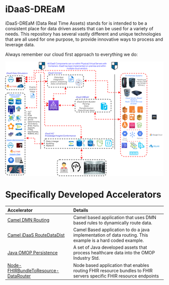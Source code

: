 # iDaaS-DREaM
iDaaS-DREaM (Data Real Time Assets) stands for is intended to be a consistent place for data driven assets that 
can be used for a variety of needs. This repository has several vastly different and unique technologies that are all used
for one purpose, to provide innovative ways to process and leverage data.

Always remember our cloud first approach to everything we do: <br/>

![iDaaS Data Flow - Detailed.png](https://github.com/Project-Herophilus/Project-Herophilus-Assets/blob/main/images/iDaaS-Platform/Implementations/Implementations-Gen-CloudAgnostic.png)
<br/>


# Specifically Developed Accelerators

| Accelerator                              | Details |
|:-----------------------------------------|:----------------------------| 
| [Camel DMN Routing](https://github.com/Project-Herophilus/iDaaS-DREaM/tree/main/Camel-DMN-DataRouting)| Camel based application that uses DMN based rules to dynamically route data. |
| [Camel iDaaS RouteDataDist](https://github.com/Project-Herophilus/iDaaS-DREaM/tree/main/Camel-iDaaS-Route-DataDist)| Camel Based application to do a java implementation of data routing. This example is a hard coded example. |
|[Java OMOP Persistence](https://github.com/Project-Herophilus/iDaaS-DREaM/tree/main/Java-OMap-DataPersistence)|A set of Java developed assets that process healthcare data into the OMOP Industry Std.|
| [Node-FHIRBundleToResource-DataRouter](https://github.com/Project-Herophilus/iDaaS-DREaM/tree/main/Node-FHIRBundleToResource-DataRouter) | Node based application that enables routing FHIR resource bundles to FHIR servers specific FHIR resource endpoints |
